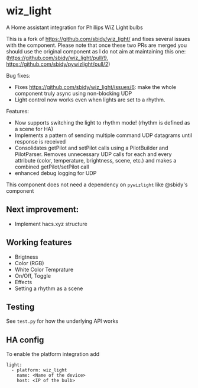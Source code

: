 # wiz_light
A Home assistant integration for Phillips WiZ Light bulbs

This is a fork of https://github.com/sbidy/wiz_light/ and fixes several issues with the component. Please note that once these two PRs are merged you should use the original component as I do not aim at maintaining this one: (https://github.com/sbidy/wiz_light/pull/9, https://github.com/sbidy/pywizlight/pull/2)

Bug fixes:
 - Fixes https://github.com/sbidy/wiz_light/issues/6: make the whole component truly async using non-blocking UDP
 - Light control now works even when lights are set to a rhythm.

Features:
 - Now supports switching the light to rhythm mode! (rhythm is defined as a scene for HA)
 - Implements a pattern of sending multiple command UDP datagrams until response is received
 - Consolidates getPilot and setPilot calls using a PilotBuilder and PilotParser. Removes unnecessary UDP calls for each and every attribute (color, temperature, brightness, scene, etc.) and makes a combined getPilot/setPilot call
 - enhanced debug logging for UDP

This component does not need a dependency on `pywizlight` like @sbidy's component

## Next improvement:
- Implement hacs.xyz structure

## Working features 
 - Brigtness
 - Color (RGB)
 - White Color Temprature
 - On/Off, Toggle
 - Effects
 - Setting a rhythm as a scene

## Testing
See `test.py` for how the underlying API works

## HA config
To enable the platform integration add 
```
light:
  - platform: wiz_light
    name: <Name of the device>
    host: <IP of the bulb>
```
